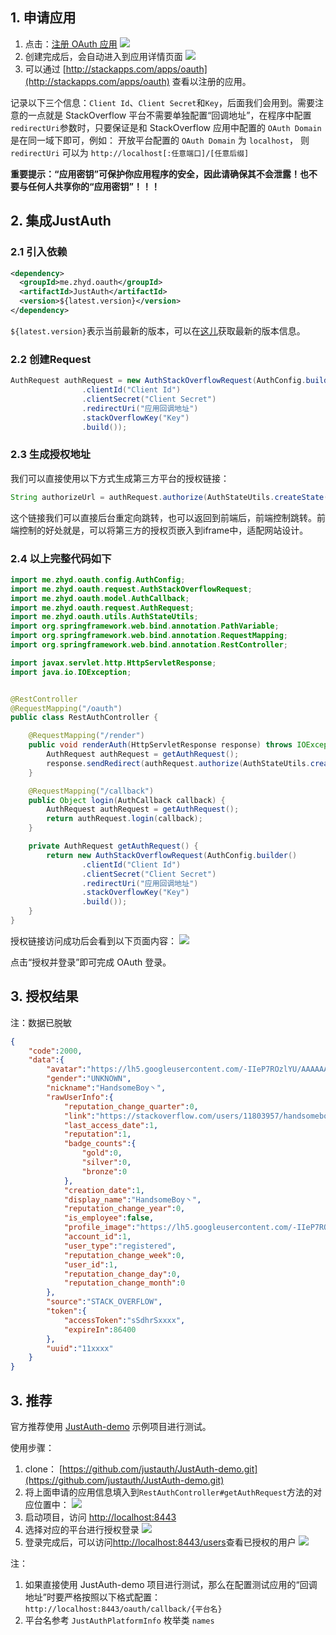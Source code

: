 ## 1. 申请应用

1. 点击：[注册 OAuth 应用](http://stackapps.com/apps/oauth/register)
![](../_media/oauth/dae0e92f.png)
2. 创建完成后，会自动进入到应用详情页面
![](../_media/oauth/6faf1a8f.png)
3. 可以通过 [http://stackapps.com/apps/oauth](http://stackapps.com/apps/oauth) 查看以注册的应用。

记录以下三个信息：`Client Id`、`Client Secret`和`Key`，后面我们会用到。需要注意的一点就是 StackOverflow 平台不需要单独配置“回调地址”，在程序中配置`redirectUri`参数时，只要保证是和 StackOverflow 应用中配置的 `OAuth Domain` 是在同一域下即可，例如：
开放平台配置的 `OAuth Domain` 为 `localhost`， 则 `redirectUri` 可以为 `http://localhost[:任意端口]/[任意后缀]`


**重要提示：“应用密钥”可保护你应用程序的安全，因此请确保其不会泄露！也不要与任何人共享你的“应用密钥”！！！**


## 2. 集成JustAuth

### 2.1 引入依赖

```xml
<dependency>
  <groupId>me.zhyd.oauth</groupId>
  <artifactId>JustAuth</artifactId>
  <version>${latest.version}</version>
</dependency>
```

`${latest.version}`表示当前最新的版本，可以在[这儿](https://github.com/justauth/JustAuth/releases)获取最新的版本信息。

### 2.2 创建Request

```java
AuthRequest authRequest = new AuthStackOverflowRequest(AuthConfig.builder()
                .clientId("Client Id")
                .clientSecret("Client Secret")
                .redirectUri("应用回调地址")
                .stackOverflowKey("Key")
                .build());
```

### 2.3 生成授权地址

我们可以直接使用以下方式生成第三方平台的授权链接：
```java
String authorizeUrl = authRequest.authorize(AuthStateUtils.createState());
```
这个链接我们可以直接后台重定向跳转，也可以返回到前端后，前端控制跳转。前端控制的好处就是，可以将第三方的授权页嵌入到iframe中，适配网站设计。


### 2.4 以上完整代码如下

```java
import me.zhyd.oauth.config.AuthConfig;
import me.zhyd.oauth.request.AuthStackOverflowRequest;
import me.zhyd.oauth.model.AuthCallback;
import me.zhyd.oauth.request.AuthRequest;
import me.zhyd.oauth.utils.AuthStateUtils;
import org.springframework.web.bind.annotation.PathVariable;
import org.springframework.web.bind.annotation.RequestMapping;
import org.springframework.web.bind.annotation.RestController;

import javax.servlet.http.HttpServletResponse;
import java.io.IOException;


@RestController
@RequestMapping("/oauth")
public class RestAuthController {

    @RequestMapping("/render")
    public void renderAuth(HttpServletResponse response) throws IOException {
        AuthRequest authRequest = getAuthRequest();
        response.sendRedirect(authRequest.authorize(AuthStateUtils.createState()));
    }

    @RequestMapping("/callback")
    public Object login(AuthCallback callback) {
        AuthRequest authRequest = getAuthRequest();
        return authRequest.login(callback);
    }

    private AuthRequest getAuthRequest() {
        return new AuthStackOverflowRequest(AuthConfig.builder()
                .clientId("Client Id")
                .clientSecret("Client Secret")
                .redirectUri("应用回调地址")
                .stackOverflowKey("Key")
                .build());
    }
}
```
授权链接访问成功后会看到以下页面内容：
![](../_media/oauth/aae28498.png)

点击“授权并登录”即可完成 OAuth 登录。

## 3. 授权结果

注：数据已脱敏

```json
{
    "code":2000,
    "data":{
        "avatar":"https://lh5.googleusercontent.com/-IIeP7ROzlYU/AAAAAAAAAAI/AAAAAAAAAA8/jzL_wmM7eOE/photo.jpg?sz=128",
        "gender":"UNKNOWN",
        "nickname":"HandsomeBoy丶",
        "rawUserInfo":{
            "reputation_change_quarter":0,
            "link":"https://stackoverflow.com/users/11803957/handsomeboy%e4%b8%b6",
            "last_access_date":1,
            "reputation":1,
            "badge_counts":{
                "gold":0,
                "silver":0,
                "bronze":0
            },
            "creation_date":1,
            "display_name":"HandsomeBoy丶",
            "reputation_change_year":0,
            "is_employee":false,
            "profile_image":"https://lh5.googleusercontent.com/-IIeP7ROzlYU/AAAAAAAAAAI/AAAAAAAAAA8/jzL_wmM7eOE/photo.jpg?sz=128",
            "account_id":1,
            "user_type":"registered",
            "reputation_change_week":0,
            "user_id":1,
            "reputation_change_day":0,
            "reputation_change_month":0
        },
        "source":"STACK_OVERFLOW",
        "token":{
            "accessToken":"sSdhrSxxxx",
            "expireIn":86400
        },
        "uuid":"11xxxx"
    }
}
```

## 3. 推荐

官方推荐使用 [JustAuth-demo](https://github.com/justauth/JustAuth-demo) 示例项目进行测试。

使用步骤：
1. clone： [https://github.com/justauth/JustAuth-demo.git](https://github.com/justauth/JustAuth-demo.git)
2. 将上面申请的应用信息填入到`RestAuthController#getAuthRequest`方法的对应位置中：
![](doc/media/oauth/e1a40945.png)
3. 启动项目，访问 [http://localhost:8443](http://localhost:8443)
4. 选择对应的平台进行授权登录
![](doc/media/oauth/da2bc692.png)
5. 登录完成后，可以访问[http://localhost:8443/users](http://localhost:8443/users)查看已授权的用户
![](doc/media/oauth/dbe6bcae.png)

注：
1. 如果直接使用 JustAuth-demo 项目进行测试，那么在配置测试应用的“回调地址”时要严格按照以下格式配置：`http://localhost:8443/oauth/callback/{平台名}`
2. 平台名参考 `JustAuthPlatformInfo` 枚举类 `names`


